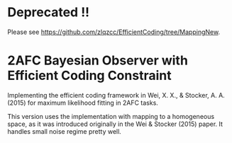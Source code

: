 # Deprecated !!
Please see https://github.com/zlqzcc/EfficientCoding/tree/MappingNew.  

# 2AFC Bayesian Observer with Efficient Coding Constraint 
Implementing the efficient coding framework in Wei, X. X., & Stocker, A. A. (2015) for maximum likelihood fitting in 2AFC tasks.  

This version uses the implementation with mapping to a homogeneous space, as it was introduced originally in the Wei & Stocker (2015) paper. It handles small noise regime pretty well.


